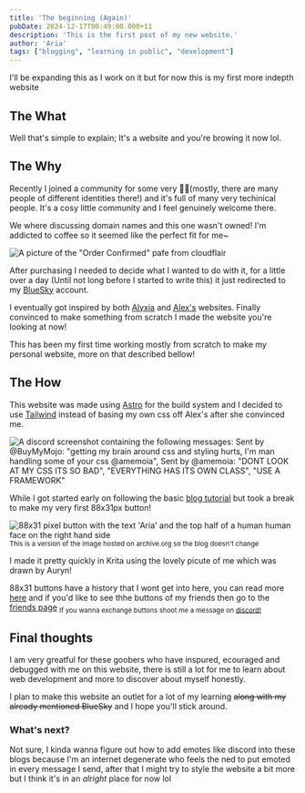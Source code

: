 ```yaml
---
title: 'The beginning (Again)'
pubDate: 2024-12-17T00:49:00.000+11
description: 'This is the first post of my new website.'
author: 'Aria'
tags: ["blogging", "learning in public", "development"]
---
```


I'll be expanding this as I work on it but for now this is my first more indepth website

## The What

Well that's simple to explain; It's a website and you're browing it now lol.

## The Why

Recently I joined a community for some very **🏳️‍⚧️**(mostly, there are many people of different identities there!) and it's full of many very techinical people. It's a cosy little community and I feel genuinely welcome there.

We where discussing domain names and this one wasn't owned! I'm addicted to coffee so it seemed like the perfect fit for me~

![A picture of the "Order Confirmed" pafe from cloudflair](/static/img/blog/aira.coffee-cloudflair-alldone.png)

After purchasing I needed to decide what I wanted to do with it, for a little over a day (Until not long before I started to write this) it just redirected to my [BlueSky](https://bsky.app/profile/did:plc:bzrn33tcfgjxnsanvg6py3xn) account.

I eventually got inspired by both [Alyxia](https://alyxia.dev/) and [Alex's](https://buh.moe/) websites. Finally convinced to make something from scratch I made the website you're looking at now!

This has been my first time working mostly from scratch to make my personal website, more on that described bellow!

## The How

This website was made using [Astro](https://astro.build/) for the build system and I decided to use [Tailwind](https://tailwindcss.com/) instead of basing my own css off Alex's after she convinced me.

![A discord screenshot containing the following messages: Sent by @BuyMyMojo: "getting my brain around css and styling hurts, I'm man handling some of your css @amemoia", Sent by @amemoia: "DONT LOOK AT MY CSS ITS SO BAD", "EVERYTHING HAS ITS OWN CLASS", "USE A FRAMEWORK"](/static/img/blog/UseAFramework_20241217_002719.png)

While I got started early on following the basic [blog tutorial](https://docs.astro.build/en/tutorial/0-introduction/) but took a break to make my very first 88x31px button!

![88x31 pixel button with the text 'Aria' and the top half of a human human face on the right hand side](https://web.archive.org/web/20241216133507if_/https://dev.aria.coffee/static/img/buttons/aria.gif)
<sub>This is a version of the image hosted on archive.org so the blog doesn't change</sub>

I made it pretty quickly in Krita using the lovely picute of me which was drawn by Auryn!

88x31 buttons have a history that I wont get into here, you can read more [here](https://tekeye.uk/computer_history/powered-by) and if you'd like to see thhe buttons of my friends then go to the [friends page](/friends)
<sub>If you wanna exchange buttons shoot me a message on <a href="https://discord.com/users/383507911160233985" target="_blank">discord!</a></sub>

## Final thoughts

I am very greatful for these goobers who have inspured, ecouraged and debugged with me on this website, there is still a lot for me to learn about web development and more to discover about myself honestly.

I plan to make this website an outlet for a lot of my learning ~~along with my already mentioned BlueSky~~ and I hope you'll stick around.

### What's next?

Not sure, I kinda wanna figure out how to add emotes like discord into these blogs because I'm an internet degenerate who feels the ned to put emoted in every message I send, after that I might try to style the website a bit more but I think it's in an *alright* place for now lol
